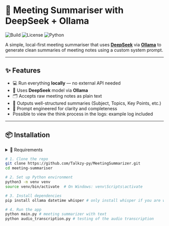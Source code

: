 # 📝 Meeting Summariser with DeepSeek + Ollama

![Build](https://img.shields.io/badge/build-passing-brightgreen)
![License](https://img.shields.io/badge/license-MIT-blue)
![Python](https://img.shields.io/badge/Python-3.10%2B-blue)

A simple, local-first meeting summariser that uses **[DeepSeek](https://github.com/deepseek-ai)** via **[Ollama](https://ollama.com/)** to generate clean summaries of meeting notes using a custom system prompt.

---

## ✨ Features

- 💻 Run everything **locally** — no external API needed
- 🤖 Uses **DeepSeek** model via **Ollama**
- 🗂️ Accepts raw meeting notes as plain text
- 📄 Outputs well-structured summaries (Subject, Topics, Key Points, etc.)
- 🧠 Prompt engineered for clarity and completeness
- Possible to view the think process in the logs: example log included

---

## 📦 Installation

<details>
<summary>🔧 Requirements</summary>

- Python 3.10+
- [Ollama](https://ollama.com/)
- DeepSeek model installed locally (`ollama run deepseek`)
</details>

```bash
# 1. Clone the repo
git clone https://github.com/Talkzy-py/MeetingSummarizer.git
cd meeting-summariser

# 2. Set up Python environment
python3 -m venv venv
source venv/bin/activate  # On Windows: venv\Scripts\activate

# 3. Install dependencies
pip install ollama datetime whisper # only install whisper if you are willing to test the audio_transcription

# 4. Run the app
python main.py # meeting summarizer with text
python audio_transcription.py # testing of the audio transcription
